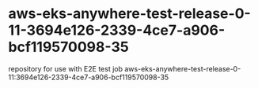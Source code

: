# aws-eks-anywhere-test-release-0-11-3694e126-2339-4ce7-a906-bcf119570098-35
repository for use with E2E test job aws-eks-anywhere-test-release-0-11:3694e126-2339-4ce7-a906-bcf119570098-35
